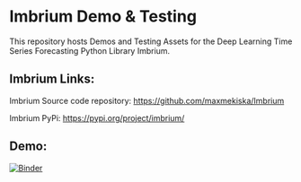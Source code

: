 # Imbrium Demo & Testing

This repository hosts Demos and Testing Assets for the Deep Learning Time Series Forecasting Python Library Imbrium.

## Imbrium Links:

Imbrium Source code repository: https://github.com/maxmekiska/Imbrium <br>


Imbrium PyPi: https://pypi.org/project/imbrium/


## Demo:

[![Binder](https://mybinder.org/badge_logo.svg)](https://mybinder.org/v2/gh/maxmekiska/ImbriumTesting-Demo/main?labpath=TestImbrium.ipynb)
